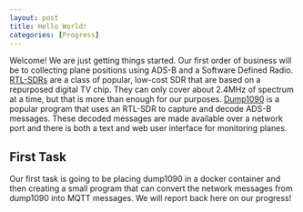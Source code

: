 ```yaml
---
layout: post
title: Hello World!
categories: [Progress]
---
```


Welcome! We are just getting things started. Our first order of business will be to collecting plane positions using ADS-B and a Software Defined Radio. [RTL-SDRs](https://osmocom.org/projects/rtl-sdr/wiki/Rtl-sdr) are a class of popular, low-cost SDR that are based on a repurposed digital TV chip. They can only cover about 2.4MHz of spectrum at a time, but that is more than enough for our purposes. [Dump1090](https://github.com/antirez/dump1090) is a popular program that uses an RTL-SDR to capture and decode ADS-B messages. These decoded messages are made available over a network port and there is both a text and web user interface for monitoring planes. 

## First Task

Our first task is going to be placing dump1090 in a docker container and then creating a small program that can convert the network messages from dump1090 into MQTT messages. We will report back here on our progress!
